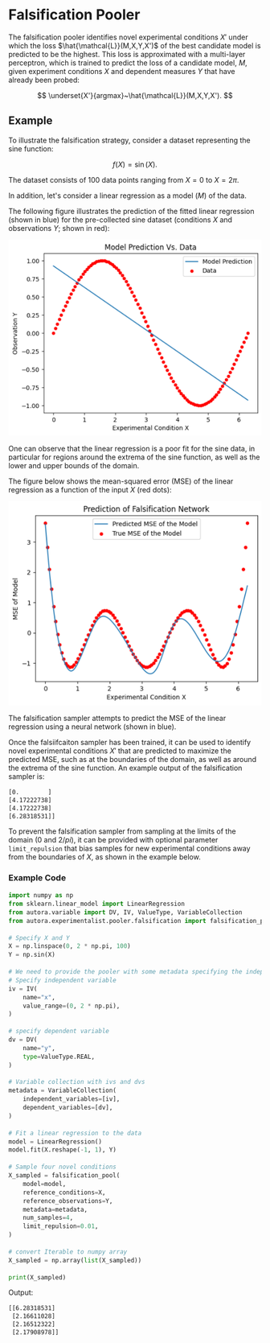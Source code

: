 # Falsification Pooler

The falsification pooler identifies novel experimental conditions $X'$ under 
which the loss $\hat{\mathcal{L}}(M,X,Y,X')$ of the best 
candidate model is predicted to be the highest. This loss is 
approximated with a multi-layer perceptron, which is trained to 
predict the loss of a candidate model, $M$, given experiment 
conditions $X$  and dependent measures $Y$ that have already been probed:

$$
\underset{X'}{argmax}~\hat{\mathcal{L}}(M,X,Y,X').
$$


## Example

To illustrate the falsification strategy, consider a dataset representing the sine function:

$$
f(X) = \sin(X).
$$

The dataset consists of 100 data points ranging from $X=0$ to $X=2\pi$.

In addition, let's consider a linear regression as a model ($M$) of the data. 

The following figure illustrates the prediction of the fitted linear regression
(shown in blue) for the pre-collected sine dataset (conditions $X$ and observations $Y$; shown in red):

![Linear Regression vs. Sinus Data](model-vs-data.png)

One can observe that the linear regression is a poor fit for the sine data, in particular for regions around the 
extrema of the sine function, as well as the lower and upper bounds of the domain.

The figure below shows the mean-squared error (MSE) of the linear regression 
as a function of the input $X$ (red dots):

![MSE of Linear Regression](mse.png)

The falsification sampler attempts to predict the MSE of the linear regression using a neural network (shown in blue).

Once the falsiifcaiton sampler has been trained, it can be used to identify novel experimental conditions $X'$ 
that are predicted to maximize the predicted MSE, such as at the boundaries of the domain, 
as well as around the extrema of the sine function. An example output of the falsification sampler is:

````
[0.        ]
[4.17222738]
[4.17222738]
[6.28318531]]
````

To prevent the falsification sampler from sampling at the limits of the domain ($0$ and $2/pi$),
it can be provided with optional parameter ``limit_repulsion`` that bias samples for new
experimental conditions away from the boundaries of $X$, as shown in the example below.

### Example Code
```python
import numpy as np
from sklearn.linear_model import LinearRegression
from autora.variable import DV, IV, ValueType, VariableCollection
from autora.experimentalist.pooler.falsification import falsification_pool

# Specify X and Y
X = np.linspace(0, 2 * np.pi, 100)
Y = np.sin(X)

# We need to provide the pooler with some metadata specifying the independent and dependent variables
# Specify independent variable
iv = IV(
    name="x",
    value_range=(0, 2 * np.pi),
)

# specify dependent variable
dv = DV(
    name="y",
    type=ValueType.REAL,
)

# Variable collection with ivs and dvs
metadata = VariableCollection(
    independent_variables=[iv],
    dependent_variables=[dv],
)

# Fit a linear regression to the data
model = LinearRegression()
model.fit(X.reshape(-1, 1), Y)

# Sample four novel conditions
X_sampled = falsification_pool(
    model=model,
    reference_conditions=X,
    reference_observations=Y,
    metadata=metadata,
    num_samples=4,
    limit_repulsion=0.01,
)

# convert Iterable to numpy array
X_sampled = np.array(list(X_sampled))

print(X_sampled)
```

Output:
````
[[6.28318531]
 [2.16611028]
 [2.16512322]
 [2.17908978]]
````

